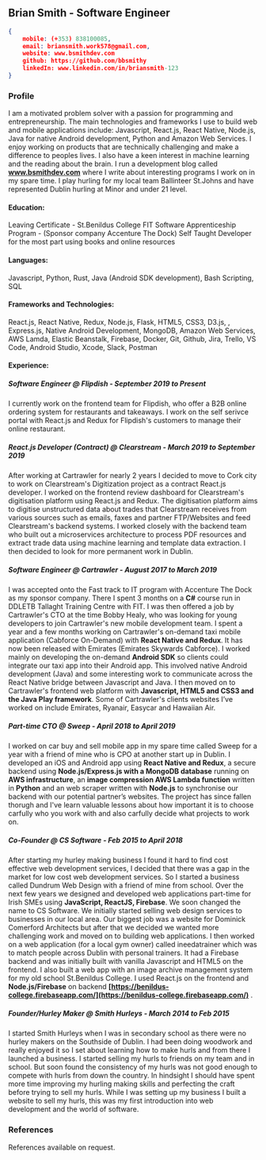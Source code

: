 ## Brian Smith - Software Engineer
```json
{
    mobile: (+353) 838100085, 
    email: briansmith.work578@gmail.com,
    website: www.bsmithdev.com
    github: https://github.com/bbsmithy
    linkedIn: www.linkedin.com/in/briansmith-123
}
```

### Profile
I am a motivated problem solver with a passion for programming and entrepreneurship. The main technologies and frameworks I use to build web and mobile applications include: Javascript, React.js, React Native, Node.js, Java for native Android development, Python and Amazon Web Services. I enjoy working on products that are technically challenging and make a difference to peoples lives. I also have a keen interest in machine learning and the reading about the brain. I run a development blog called **www.bsmithdev.com** where I write about interesting programs I work on in my spare time. I play hurling for my local team Ballinteer St.Johns and have represented Dublin hurling at Minor and under 21 level.

#### Education:
Leaving Certificate - St.Benildus College
FIT Software Apprenticeship Program - (Sponsor company Accenture The Dock)
Self Taught Developer for the most part using books and online resources

#### Languages:
Javascript, Python, Rust, Java (Android SDK development), Bash Scripting, SQL

#### Frameworks and Technologies:
React.js, React Native, Redux, Node.js, Flask, HTML5, CSS3, D3.js, ,
Express.js, Native Android Development, MongoDB, Amazon Web
Services, AWS Lamda, Elastic Beanstalk, Firebase, Docker, Git,
Github, Jira, Trello, VS Code, Android Studio, Xcode, Slack, Postman

#### Experience:


##### Software Engineer @ Flipdish - September 2019 to Present
I currently work on the frontend team for Flipdish, who offer a B2B online ordering system for restaurants and takeaways.
I work on the self serivce portal with React.js and Redux for Flipdish's customers to manage their online restaurant.


##### React.js Developer (Contract) @ Clearstream - March 2019 to September 2019
After working at Cartrawler for nearly 2 years I decided to move to Cork city to work on Clearstream's Digitization project as a contract React.js developer. I worked on the frontend review dashboard for Clearstream's digitisation platform using React.js and Redux. The digitisation platform aims to digitise unstructured data about trades that Clearstream receives from various sources such as emails, faxes and partner FTP/Websites and feed Clearstream's backend systems. I worked closely with the backend team who built out a microservices architecture to process PDF resources and extract trade data using machine learning and template data extraction. I then decided to look for more permanent work in Dublin.

##### Software Engineer @ Cartrawler - August 2017 to March 2019
I was accepted onto the Fast track to IT program with Accenture The Dock as my sponsor company. There I spent 3 months on a **C#** course run in DDLETB Tallaght Training Centre with FIT. I was then offered a job by Cartrawler's CTO at the time Bobby Healy, who was looking for young developers to join Cartrawler's new mobile development team. I spent a year and a few months working on Cartrawler's on-demand taxi mobile application (Cabforce On-Demand) with **React Native and Redux**. It has now been released with Emirates (Emirates Skywards Cabforce). I worked  mainly on developing the on-demand **Android SDK** so clients could integrate our  taxi app into their Android app. This involved native Android development (Java)  and some interesting work to communicate across the React Native bridge between Javascript and Java. I then moved on to Cartrawler's frontend web platform with **Javascript, HTML5 and CSS3 and the Java Play framework**. Some of Cartrawler's clients websites  I’ve worked on include Emirates, Ryanair, Easycar and Hawaiian Air.

#####  Part-time CTO @ Sweep - April 2018 to April 2019
I worked on car buy and sell mobile app in my spare time called Sweep for a year with a friend of mine who is CPO at another start up in Dublin. I developed an iOS and Android app using **React Native and Redux**, a secure backend using  **Node.js/Express.js with a MongoDB database** running on **AWS infrastructure**, an **image compression AWS Lambda function** written in **Python** and an web scraper written with **Node.js** to synchronise our backend with our potential partner’s websites. The project has since fallen thorugh and I've learn valuable lessons about how important it is to choose carfully who you work with and also carfully decide what projects to work on.

##### Co-Founder @ CS Software - Feb 2015 to April 2018
After starting my hurley making business I found it hard to find cost effective web development services, I decided that there was a gap in the market for low cost web development services. So I started a business called Dundrum Web Design with a friend of mine from school. Over the next few years we designed and developed web applications part-time for Irish SMEs using **JavaScript, ReactJS, Firebase**. We soon changed the name to CS Software. We initially started selling web design services to businesses in our local area. Our biggest job was a website for Dominick Comerford Architects but after that we decided we wanted more challenging work and moved on to building web applications. I then worked on a web application (for a local gym
owner) called ineedatrainer which was to match people across Dublin with personal trainers. It had a Firebase backend and was initially built with vanilla Javascript and HTML5 on the frontend. I also built a web app with an image archive management
system for my old school St.Benildus College. I used React.js on the frontend and **Node.js/Firebase** on backend **[https://benildus-college.firebaseapp.com/](https://benildus-college.firebaseapp.com/)** .

##### Founder/Hurley Maker @ Smith Hurleys - March 2014 to Feb 2015
I started Smith Hurleys when I was in secondary school as there were no hurley makers on the Southside of Dublin. I had been doing woodwork and really enjoyed it so I set about learning how to make hurls and from there I launched a business. I started selling my hurls to friends on my team and in school. But soon found the consistency of my hurls was not good enough to compete with hurls from down the country. In hindsight I should have spent more time improving my hurling making skills and perfecting the craft before trying to sell my hurls. While I was setting up my business I built a website to sell my hurls, this was my first introduction into web development and the world of software.

### References
References available on request.
